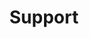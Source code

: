 ---
permalink: /support/
title: Support
description: Get help with the bot
redirect_to: https://allsystemsoperational.ml
---